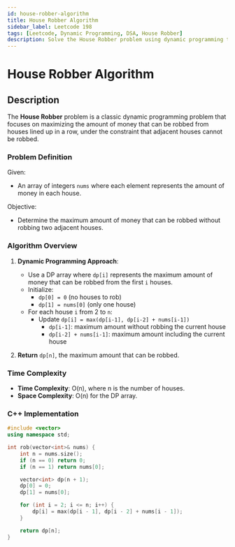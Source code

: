 ```yaml
---
id: house-robber-algorithm
title: House Robber Algorithm
sidebar_label: Leetcode 198
tags: [Leetcode, Dynamic Programming, DSA, House Robber]
description: Solve the House Robber problem using dynamic programming to maximize the amount of money that can be robbed from houses without robbing two adjacent houses.
---
```


# House Robber Algorithm

## Description

The **House Robber** problem is a classic dynamic programming problem that focuses on maximizing the amount of money that can be robbed from houses lined up in a row, under the constraint that adjacent houses cannot be robbed.

### Problem Definition

Given:
- An array of integers `nums` where each element represents the amount of money in each house.

Objective:
- Determine the maximum amount of money that can be robbed without robbing two adjacent houses.

### Algorithm Overview

1. **Dynamic Programming Approach**:
   - Use a DP array where `dp[i]` represents the maximum amount of money that can be robbed from the first `i` houses.
   - Initialize:
     - `dp[0] = 0` (no houses to rob)
     - `dp[1] = nums[0]` (only one house)
   - For each house `i` from 2 to `n`:
     - Update `dp[i] = max(dp[i-1], dp[i-2] + nums[i-1])`
       - `dp[i-1]`: maximum amount without robbing the current house
       - `dp[i-2] + nums[i-1]`: maximum amount including the current house

2. **Return** `dp[n]`, the maximum amount that can be robbed.

### Time Complexity

- **Time Complexity**: O(n), where n is the number of houses.
- **Space Complexity**: O(n) for the DP array.

### C++ Implementation

```cpp
#include <vector>
using namespace std;

int rob(vector<int>& nums) {
    int n = nums.size();
    if (n == 0) return 0;
    if (n == 1) return nums[0];

    vector<int> dp(n + 1);
    dp[0] = 0;
    dp[1] = nums[0];

    for (int i = 2; i <= n; i++) {
        dp[i] = max(dp[i - 1], dp[i - 2] + nums[i - 1]);
    }

    return dp[n];
}
````

